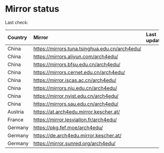 <script src="./time.js"></script>
# Mirror status
Last check: <script type="text/javascript">localize(1738185586.9574795);</script>

|Country|Mirror|Last update|
|:------|:-----|:----------|
|China|https://mirrors.tuna.tsinghua.edu.cn/arch4edu/|<script type="text/javascript">localize(1738132745);</script>|
|China|https://mirrors.aliyun.com/arch4edu/|<script type="text/javascript">localize(1738132745);</script>|
|China|https://mirrors.bfsu.edu.cn/arch4edu/|<script type="text/javascript">localize(1738132745);</script>|
|China|https://mirrors.cernet.edu.cn/arch4edu/|<script type="text/javascript">localize(1738132745);</script>|
|China|https://mirror.iscas.ac.cn/arch4edu/|<script type="text/javascript">localize(1738132745);</script>|
|China|https://mirrors.nju.edu.cn/arch4edu/|<script type="text/javascript">localize(1738132745);</script>|
|China|https://mirror.nyist.edu.cn/arch4edu/|<script type="text/javascript">localize(1738132745);</script>|
|China|https://mirrors.sau.edu.cn/arch4edu/|<script type="text/javascript">localize(1731653531);</script>|
|Austria|https://at.arch4edu.mirror.kescher.at/|<script type="text/javascript">localize(1738132745);</script>|
|France|https://mirror.lesviallon.fr/arch4edu/|<script type="text/javascript">localize(1738132745);</script>|
|Germany|https://pkg.fef.moe/arch4edu/|<script type="text/javascript">localize(1738132745);</script>|
|Germany|https://de.arch4edu.mirror.kescher.at/|<script type="text/javascript">localize(1738132745);</script>|
|Germany|https://mirror.sunred.org/arch4edu/|<script type="text/javascript">localize(1738132745);</script>|

<script src="./tablefilter/tablefilter.js"></script>
<script src="./table.js"></script>